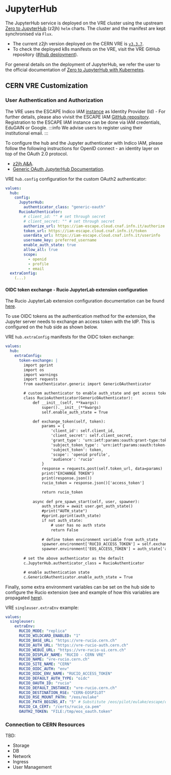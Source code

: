 # JupyterHub

The JupyterHub service is deployed on the VRE cluster using the upstream [Zero to JupyterHub](https://github.com/jupyterhub/zero-to-jupyterhub-k8s) (z2jh) `helm` charts. The cluster and the manifest are kept synchronised via `Flux`.

* The current z2jh version deployed on the CERN VRE is [`v3.3.7`](https://hub.jupyter.org/helm-chart/#jupyterhub).
* To check the deployed k8s manifests on the VRE, visit the VRE GitHub repository ([#jhub deployment](https://github.com/vre-hub/vre/blob/main/infrastructure/cluster/flux/jhub/jhub-release.yaml)).

For general details on the deployment of JupyterHub, we refer the user to the official documentation of [Zero to JupyterHub with Kubernetes](https://z2jh.jupyter.org/en/stable/index.html).

## CERN VRE Customization

### User Authentication and Authorization

The VRE uses the ESCAPE Indico IAM [instance](https://iam-escape.cloud.cnaf.infn.it/) as Identity Provider (Id) - For further details, please also vivisit the ESCAPE IAM [GitHub repository](https://github.com/indigo-iam/escape-docs). Registration to the ESCAPE IAM instance can be done via IAM credentials, EduGAIN or Google. 
:::info
We advise users to register using their institutional email.
:::

To configure the hub and the Jupyter authenticator with Indico IAM, please follow the following instructions for OpenID connect - an identity layer on top of the OAuth 2.0 protocol.
* [z2jh A&A](https://z2jh.jupyter.org/en/stable/administrator/authentication.html#genericoauthenticator-openid-connect).
* [Generic OAuth JupyterHub Documentation](https://oauthenticator.readthedocs.io/en/latest/tutorials/provider-specific-setup/providers/generic.html#setup-for-an-openid-connect-oidc-based-identity-provider).

VRE `hub.config` configuration for the custom OAuth2 authenticator:
```yaml
values:
  hub:
    config:
      JupyterHub:
        authenticator_class: "generic-oauth"
      RucioAuthenticator:
        # client_id: "" # set through secret
        # client_secret: "" # set through secret
        authorize_url: https://iam-escape.cloud.cnaf.infn.it/authorize
        token_url: https://iam-escape.cloud.cnaf.infn.it/token
        userdata_url: https://iam-escape.cloud.cnaf.infn.it/userinfo
        username_key: preferred_username
        enable_auth_state: true
        allow_all: true
        scope:
          - openid
          - profile
          - email
  extraConfig:
    (...)
```

#### OIDC token exchange - Rucio JupyterLab extension configuration

The Rucio JupyterLab extension configuration documentation can be found 
[here](../../extensions/rucio-jupyterlab/configuration.md).

To use OIDC tokens as the authentication method for the extension, the Jupyter 
server needs to exchange an access token with the IdP. This is configured on 
the hub side as shown below.

VRE `hub.extraConfig` manifests for the OIDC token exchange:
```yaml
values:
  hub:
    extraConfig:
      token-exchange: |
        import pprint
        import os
        import warnings
        import requests
        from oauthenticator.generic import GenericOAuthenticator

        # custom authenticator to enable auth_state and get access token to set as env var for rucio extension
        class RucioAuthenticator(GenericOAuthenticator):
            def __init__(self, **kwargs):
                super().__init__(**kwargs)
                self.enable_auth_state = True

            def exchange_token(self, token):
                params = {
                    'client_id': self.client_id,
                    'client_secret': self.client_secret,
                    'grant_type': 'urn:ietf:params:oauth:grant-type:token-exchange',
                    'subject_token_type': 'urn:ietf:params:oauth:token-type:access_token',
                    'subject_token': token,
                    'scope': 'openid profile',
                    'audience': 'rucio'
                }
                response = requests.post(self.token_url, data=params)
                print("EXCHANGE TOKEN")
                print(response.json())
                rucio_token = response.json()['access_token']

                return rucio_token
                
            async def pre_spawn_start(self, user, spawner):
                auth_state = await user.get_auth_state()
                #print("AUTH_state")
                #pprint.pprint(auth_state)
                if not auth_state:
                    # user has no auth state
                    return False
                
                # define token environment variable from auth_state
                spawner.environment['RUCIO_ACCESS_TOKEN'] = self.exchange_token(auth_state['access_token'])
                spawner.environment['EOS_ACCESS_TOKEN'] = auth_state['access_token']
        
        # set the above authenticator as the default
        c.JupyterHub.authenticator_class = RucioAuthenticator

        # enable authentication state
        c.GenericOAuthenticator.enable_auth_state = True
```

Finally, some extra environment variables can be set on the hub side to 
configure the Rucio extension (see and example of how this variables
are propagated [here](https://github.com/vre-hub/environments/blob/d4d4892d9b2646dfe31ab176cdc23b50080f298a/vre-singleuser-py311/configure-vre.py#L27)).

VRE `singleuser.extraEnv` example:
```yaml
values:
  singleuser:
    extraEnv:
      RUCIO_MODE: "replica"
      RUCIO_WILDCARD_ENABLED: "1"
      RUCIO_BASE_URL: "https://vre-rucio.cern.ch"
      RUCIO_AUTH_URL: "https://vre-rucio-auth.cern.ch"
      RUCIO_WEBUI_URL: "https://vre-rucio-ui.cern.ch"
      RUCIO_DISPLAY_NAME: "RUCIO - CERN VRE"
      RUCIO_NAME: "vre-rucio.cern.ch"
      RUCIO_SITE_NAME: "CERN"
      RUCIO_OIDC_AUTH: "env"
      RUCIO_OIDC_ENV_NAME: "RUCIO_ACCESS_TOKEN"
      RUCIO_DEFAULT_AUTH_TYPE: "oidc"
      RUCIO_OAUTH_ID: "rucio"
      RUCIO_DEFAULT_INSTANCE: "vre-rucio.cern.ch"
      RUCIO_DESTINATION_RSE: "CERN-EOSPILOT"
      RUCIO_RSE_MOUNT_PATH: "/eos/eulake"
      RUCIO_PATH_BEGINS_AT: "5" # Substitute /eos/pilot/eulake/escape/data with /eos/eulake
      RUCIO_CA_CERT: "/certs/rucio_ca.pem"
      OAUTH2_TOKEN: "FILE:/tmp/eos_oauth.token"
```

### Connection to CERN Resources

TBD: 
* Storage
* DB
* Network
* Ingress
* User Management
